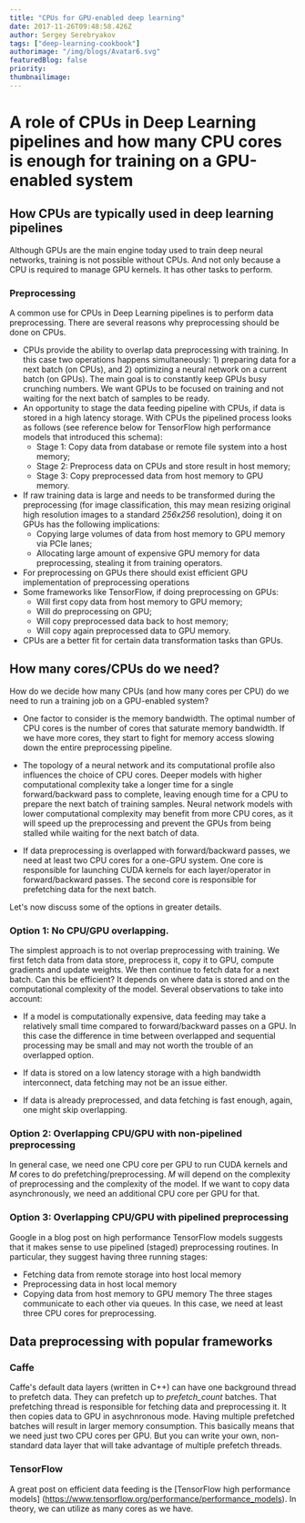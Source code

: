 ```yaml
---
title: "CPUs for GPU-enabled deep learning"
date: 2017-11-26T09:48:58.426Z
author: Sergey Serebryakov 
tags: ["deep-learning-cookbook"]
authorimage: "/img/blogs/Avatar6.svg"
featuredBlog: false
priority:
thumbnailimage:
---
```

# A role of CPUs in Deep Learning pipelines and how many CPU cores is enough for training on a GPU-enabled system

## How CPUs are typically used in deep learning pipelines

Although GPUs are the main engine today used to train deep neural networks, training is not possible without CPUs. And not only because a CPU is required to manage GPU kernels. It has other tasks to perform.

### Preprocessing
A common use for CPUs in Deep Learning pipelines is to perform data preprocessing. There are several reasons why preprocessing should be done on CPUs.

* CPUs provide the ability to overlap data preprocessing with training. In this case two operations happens simultaneously: 1) preparing data for a next batch (on CPUs), and 2) optimizing a neural network on a current batch (on GPUs). The main goal is to constantly keep GPUs busy crunching numbers. We want GPUs to be focused on training and not waiting for the next batch of samples to be ready.
* An opportunity to stage the data feeding pipeline with CPUs, if data is stored in a high latency storage. With CPUs the pipelined process looks as follows (see reference below for TensorFlow high performance models that introduced this schema):
  * Stage 1: Copy data from database or remote file system into a host memory;
  * Stage 2: Preprocess data on CPUs and store result in host memory;
  * Stage 3: Copy preprocessed data from host memory to GPU memory.
* If raw training data is large and needs to be transformed during the preprocessing (for image classification, this may mean resizing original high resolution images to a standard _256x256_ resolution), doing it on GPUs has the following implications:
  * Copying large volumes of data from host memory to GPU memory via PCIe lanes;
  * Allocating large amount of expensive GPU memory for data preprocessing, stealing it from training operators.
* For preprocessing on GPUs there should exist efficient GPU implementation of preprocessing operations
* Some frameworks like TensorFlow, if doing preprocessing on GPUs:
  * Will first copy data from host memory to GPU memory;
  * Will do preprocessing on GPU;
  * Will copy preprocessed data back to host memory;
  * Will copy again preprocessed data to GPU memory.
* CPUs are a better fit for certain data transformation tasks than GPUs.

## How many cores/CPUs do we need?

How do we decide how many CPUs (and how many cores per CPU) do we need to run a training job on a GPU-enabled system?

* One factor to consider is the memory bandwidth. The optimal number of CPU cores is the number of cores that saturate memory bandwidth. If we have more cores, they start to fight for memory access slowing down the entire preprocessing pipeline.

* The topology of a neural network and its computational profile also influences the choice of CPU cores. Deeper models with higher computational complexity take a longer time for a single forward/backward pass to complete, leaving enough time for a CPU to prepare the next batch of training samples.  Neural network models with lower computational complexity may benefit from more CPU cores, as it will speed up the preprocessing and prevent the GPUs from being stalled while waiting for the next batch of data.

* If data preprocessing is overlapped with forward/backward passes, we need at least two CPU cores for a one-GPU system. One core is responsible for launching CUDA kernels for each layer/operator in forward/backward passes. The second core is responsible for prefetching data for the next batch.

Let's now discuss some of the options in greater details. 

### Option 1: No CPU/GPU overlapping.
   The simplest approach is to not overlap preprocessing with training. We first fetch data from data store, preprocess it, copy it to GPU, compute gradients and update weights. We then continue to fetch data for a next batch. Can this be efficient? It depends on where data is stored and on the computational complexity of the model. Several observations to take into account:

  * If a model is computationally expensive, data feeding may take a relatively small time compared to forward/backward passes on a GPU. In this case the difference in time between overlapped and sequential processing may be small and may not worth the trouble of an overlapped option.
  
  * If data is stored on a low latency storage with a high bandwidth interconnect, data fetching may not be an issue either.
  
  * If data is already preprocessed, and data fetching is fast enough, again, one might skip overlapping.

### Option 2: Overlapping CPU/GPU with non-pipelined preprocessing
   In general case, we need one CPU core per GPU to run CUDA kernels and <i>M</i> cores to do prefetching/preprocessing. _M_ will depend on the complexity of preprocessing and the complexity of the model. If we want to copy data asynchronously, we need an additional CPU core per GPU for that.

### Option 3: Overlapping CPU/GPU with pipelined preprocessing
  Google in a blog post on high performance TensorFlow models suggests that it makes sense to use pipelined (staged) preprocessing routines. In particular, they suggest having three running stages:
  * Fetching data from remote storage into host local memory
  * Preprocessing data in host local memory
  * Copying data from host memory to GPU memory
  The three stages communicate to each other via queues. In this case, we need at least three CPU cores for preprocessing.

## Data preprocessing with popular frameworks
### Caffe
Caffe's default data layers (written in C++) can have one background thread to prefetch data. They can prefetch up to <i>prefetch_count</i> batches. That prefetching thread is responsible for fetching data and preprocessing it. It then copies data to GPU in asychnronous mode. Having multiple prefetched batches will result in larger memory consumption. This basically means that we need just two CPU cores per GPU. But you can write your own, non-standard data layer that will take advantage of multiple prefetch threads.

### TensorFlow
A great post on efficient data feeding is the [TensorFlow high performance models]
(https://www.tensorflow.org/performance/performance_models). In theory, we can utilize as many cores as we have.